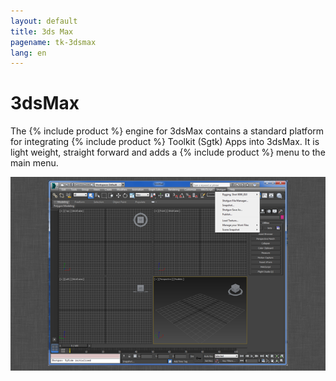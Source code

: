 ```yaml
---
layout: default
title: 3ds Max
pagename: tk-3dsmax
lang: en
---
```


# 3dsMax

The {% include product %} engine for 3dsMax contains a standard platform for integrating {% include product %} Toolkit (Sgtk) Apps into 3dsMax. It is light weight, straight forward and adds a {% include product %} menu to the main menu.

![Engine](../images/engines/3dsmax_engine.png)
